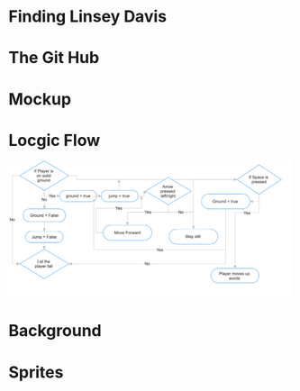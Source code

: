 # Finding Linsey Davis

# The Git Hub 

# Mockup 

# Locgic Flow 
![LogicFlow](https://github.com/MaggieColeDude/Platforming-game-/blob/main/Images/Logic%20flow%20Chart.png)

# Background 

# Sprites
